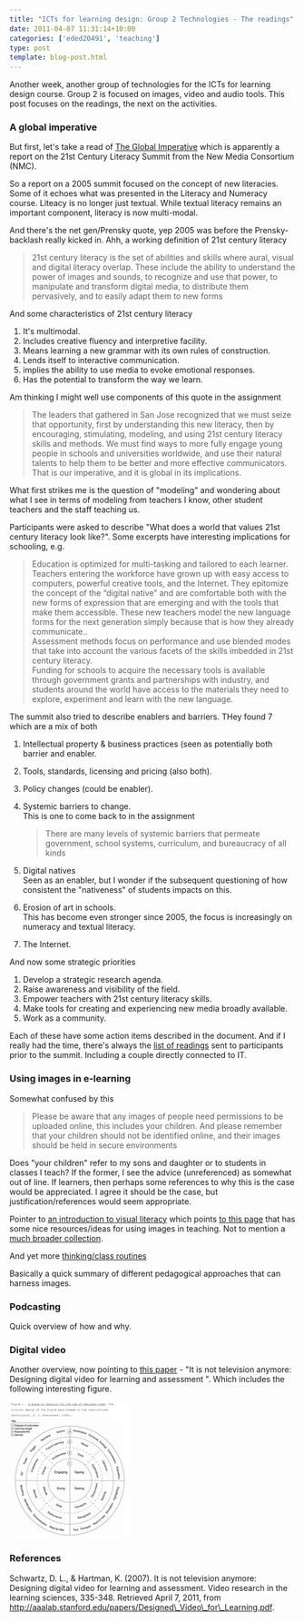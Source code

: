 ```yaml
---
title: "ICTs for learning design: Group 2 Technologies - The readings"
date: 2011-04-07 11:31:14+10:00
categories: ['eded20491', 'teaching']
type: post
template: blog-post.html
---
```

Another week, another group of technologies for the ICTs for learning design course. Group 2 is focused on images, video and audio tools. This post focuses on the readings, the next on the activities.

### A global imperative

But first, let's take a read of [The Global Imperative](http://archive.nmc.org/pdf/Global_Imperative.pdf) which is apparently a report on the 21st Century Literacy Summit from the New Media Consortium (NMC).

So a report on a 2005 summit focused on the concept of new literacies. Some of it echoes what was presented in the Literacy and Numeracy course. Liteacy is no longer just textual. While textual literacy remains an important component, literacy is now multi-modal.

And there's the net gen/Prensky quote, yep 2005 was before the Prensky-backlash really kicked in. Ahh, a working definition of 21st century literacy

> 21st century literacy is the set of abilities and skills where aural, visual and digital literacy overlap. These include the ability to understand the power of images and sounds, to recognize and use that power, to manipulate and transform digital media, to distribute them pervasively, and to easily adapt them to new forms

And some characteristics of 21st century literacy

1. It's multimodal.
2. Includes creative fluency and interpretive facility.
3. Means learning a new grammar with its own rules of construction.
4. Lends itself to interactive communication.
5. implies the ability to use media to evoke emotional responses.
6. Has the potential to transform the way we learn.

Am thinking I might well use components of this quote in the assignment

> The leaders that gathered in San Jose recognized that we must seize that opportunity, first by understanding this new literacy, then by encouraging, stimulating, modeling, and using 21st century literacy skills and methods. We must find ways to more fully engage young people in schools and universities worldwide, and use their natural talents to help them to be better and more effective communicators. That is our imperative, and it is global in its implications.

What first strikes me is the question of "modeling" and wondering about what I see in terms of modeling from teachers I know, other student teachers and the staff teaching us.

Participants were asked to describe "What does a world that values 21st century literacy look like?". Some excerpts have interesting implications for schooling, e.g.

> Education is optimized for multi-tasking and tailored to each learner.  
> Teachers entering the workforce have grown up with easy access to computers, powerful creative tools, and the Internet. They epitomize the concept of the “digital native” and are comfortable both with the new forms of expression that are emerging and with the tools that make them accessible. These new teachers model the new language forms for the next generation simply because that is how they already communicate..  
> Assessment methods focus on performance and use blended modes that take into account the various facets of the skills imbedded in 21st century literacy.  
> Funding for schools to acquire the necessary tools is available through government grants and partnerships with industry, and students around the world have access to the materials they need to explore, experiment and learn with the new language.

The summit also tried to describe enablers and barriers. THey found 7 which are a mix of both

1. Intellectual property & business practices (seen as potentially both barrier and enabler.
2. Tools, standards, licensing and pricing (also both).
3. Policy changes (could be enabler).
4. Systemic barriers to change.  
    This is one to come back to in the assignment
    
    > There are many levels of systemic barriers that permeate government, school systems, curriculum, and bureaucracy of all kinds
    
5. Digital natives  
    Seen as an enabler, but I wonder if the subsequent questioning of how consistent the "nativeness" of students impacts on this.
6. Erosion of art in schools.  
    This has become even stronger since 2005, the focus is increasingly on numeracy and textual literacy.
7. The Internet.

And now some strategic priorities

1. Develop a strategic research agenda.
2. Raise awareness and visibility of the field.
3. Empower teachers with 21st century literacy skills.
4. Make tools for creating and experiencing new media broadly available.
5. Work as a community.

Each of these have some action items described in the document. And if I really had the time, there's always the [list of readings](http://archive.nmc.org/summit/readings.pdf) sent to participants prior to the summit. Including a couple directly connected to IT.

### Using images in e-learning

Somewhat confused by this

> Please be aware that any images of people need permissions to be uploaded online, this includes your children. And please remember that your children should not be identified online, and their images should be held in secure environments

Does "your children" refer to my sons and daughter or to students in classes I teach? If the former, I see the advice (unreferenced) as somewhat out of line. If learners, then perhaps some references to why this is the case would be appreciated. I agree it should be the case, but justification/references would seem appropriate.

Pointer to [an introduction to visual literacy](http://www.learnnc.org/lp/pages/675) which points [to this page](http://www.learnnc.org/lp/pages/678) that has some nice resources/ideas for using images in teaching. Not to mention a [much broader collection](http://www.learnnc.org/search?tag=visual+literacy).

And yet more [thinking/class routines](http://www.pz.harvard.edu/vt/visibleThinking_html_files/03_ThinkingRoutines/03e_FairnessRoutines/TugOfWar/TugOfWar_Routine.html)

Basically a quick summary of different pedagogical approaches that can harness images.

### Podcasting

Quick overview of how and why.

### Digital video

Another overview, now pointing to [this paper](http://aaalab.stanford.edu/papers/Designed_Video_for_Learning.pdf) - "It is not television anymore: Designing digital video for learning and assessment ". Which includes the following interesting figure.

[![A space of learning for the use of designed video](images/5596306897_cfc8910e30_m.jpg)](http://www.flickr.com/photos/david_jones/5596306897/ "A space of learning for the use of designed video by David T Jones, on Flickr")

### References

Schwartz, D. L., & Hartman, K. (2007). It is not television anymore: Designing digital video for learning and assessment. Video research in the learning sciences, 335-348. Retrieved April 7, 2011, from http://aaalab.stanford.edu/papers/Designed\_Video\_for\_Learning.pdf.